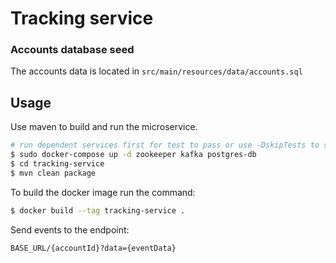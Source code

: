 # Tracking service

### Accounts database seed
The accounts data is located in `src/main/resources/data/accounts.sql`

## Usage

Use maven to build and run the microservice.

```bash
# run dependent services first for test to pass or use -DskipTests to skip tests
$ sudo docker-compose up -d zookeeper kafka postgres-db
$ cd tracking-service
$ mvn clean package
```

To build the docker image run the command:
```bash
$ docker build --tag tracking-service .
```

Send events to the endpoint:
```
BASE_URL/{accountId}?data={eventData}
```
